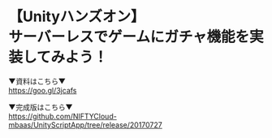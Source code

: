 # 【Unityハンズオン】<br>サーバーレスでゲームにガチャ機能を実装してみよう！

▼資料はこちら▼<br>https://goo.gl/3jcafs

▼完成版はこちら▼<br>
https://github.com/NIFTYCloud-mbaas/UnityScriptApp/tree/release/20170727
